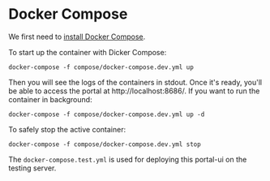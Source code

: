 # Docker Compose

We first need to [install Docker Compose](https://docs.docker.com/compose/install/).

To start up the container with Dicker Compose:

````
docker-compose -f compose/docker-compose.dev.yml up
````

Then you will see the logs of the containers in stdout. Once it's ready, you'll be able to access the portal at  http://localhost:8686/. If you want to run the container in background:

````
docker-compose -f compose/docker-compose.dev.yml up -d
````

To safely stop the active container:

````
docker-compose -f compose/docker-compose.dev.yml stop
````

The `docker-compose.test.yml` is used for deploying this portal-ui on the testing server.
